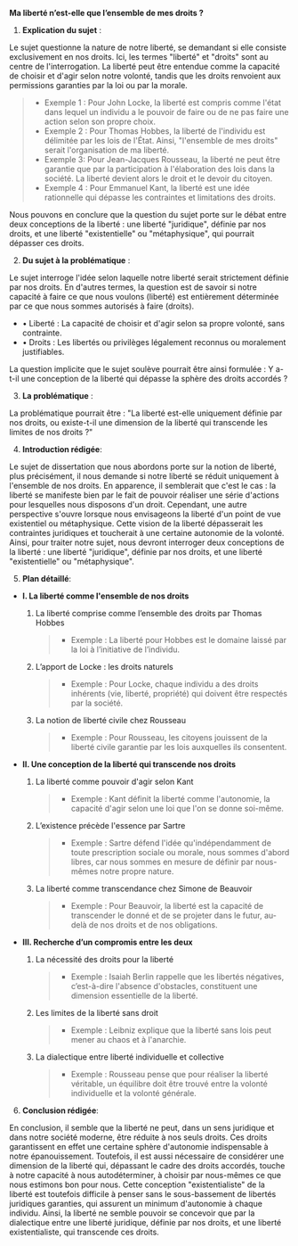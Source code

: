 **Ma liberté n’est-elle que l’ensemble de mes droits ?**

1. **Explication du sujet** :

Le sujet questionne la nature de notre liberté, se demandant si elle consiste exclusivement en nos droits. Ici, les termes "liberté" et "droits" sont au centre de l'interrogation. La liberté peut être entendue comme la capacité de choisir et d'agir selon notre volonté, tandis que les droits renvoient aux permissions garanties par la loi ou par la morale. 

> - Exemple 1 : Pour John Locke, la liberté est compris comme l'état dans lequel un individu a le pouvoir de faire ou de ne pas faire une action selon son propre choix.
> - Exemple 2 : Pour Thomas Hobbes, la liberté de l'individu est délimitée par les lois de l'État. Ainsi, "l'ensemble de mes droits" serait l'organisation de ma liberté.
> - Exemple 3: Pour Jean-Jacques Rousseau, la liberté ne peut être garantie que par la participation à l'élaboration des lois dans la société. La liberté devient alors le droit et le devoir du citoyen.
> - Exemple 4 : Pour Emmanuel Kant, la liberté est une idée rationnelle qui dépasse les contraintes et limitations des droits.

Nous pouvons en conclure que la question du sujet porte sur le débat entre deux conceptions de la liberté : une liberté "juridique", définie par nos droits, et une liberté "existentielle" ou "métaphysique", qui pourrait dépasser ces droits.

2. **Du sujet à la problématique** :

Le sujet interroge l'idée selon laquelle notre liberté serait strictement définie par nos droits. En d'autres termes, la question est de savoir si notre capacité à faire ce que nous voulons (liberté) est entièrement déterminée par ce que nous sommes autorisés à faire (droits).

- • Liberté : La capacité de choisir et d'agir selon sa propre volonté, sans contrainte.
- • Droits : Les libertés ou privilèges légalement reconnus ou moralement justifiables.

La question implicite que le sujet soulève pourrait être ainsi formulée : Y a-t-il une conception de la liberté qui dépasse la sphère des droits accordés ? 

3. **La problématique** :

La problématique pourrait être : "La liberté est-elle uniquement définie par nos droits, ou existe-t-il une dimension de la liberté qui transcende les limites de nos droits ?"

4. **Introduction rédigée**: 

Le sujet de dissertation que nous abordons porte sur la notion de liberté, plus précisément, il nous demande si notre liberté se réduit uniquement à l'ensemble de nos droits. En apparence, il semblerait que c'est le cas : la liberté se manifeste bien par le fait de pouvoir réaliser une série d'actions pour lesquelles nous disposons d'un droit. Cependant, une autre perspective s'ouvre lorsque nous envisageons la liberté d'un point de vue existentiel ou métaphysique. Cette vision de la liberté dépasserait les contraintes juridiques et toucherait à une certaine autonomie de la volonté. Ainsi, pour traiter notre sujet, nous devront interroger deux conceptions de la liberté : une liberté "juridique", définie par nos droits, et une liberté "existentielle" ou "métaphysique".

5. **Plan détaillé**:

* **I. La liberté comme l'ensemble de nos droits**

    1. La liberté comprise comme l’ensemble des droits par Thomas Hobbes
          > - Exemple : La liberté pour Hobbes est le domaine laissé par la loi à l’initiative de l’individu.
    
    2.  L’apport de Locke : les droits naturels 
          > - Exemple : Pour Locke, chaque individu a des droits inhérents (vie, liberté, propriété) qui doivent être respectés par la société.

    3.  La notion de liberté civile chez Rousseau
          > - Exemple : Pour Rousseau, les citoyens jouissent de la liberté civile garantie par les lois auxquelles ils consentent.

* **II. Une conception de la liberté qui transcende nos droits**

    1. La liberté comme pouvoir d'agir selon Kant
          > - Exemple : Kant définit la liberté comme l'autonomie, la capacité d'agir selon une loi que l'on se donne soi-même.
    
    2.  L’existence précède l'essence par Sartre
          > - Exemple : Sartre défend l'idée qu'indépendamment de toute prescription sociale ou morale, nous sommes d'abord libres, car nous sommes en mesure de définir par nous-mêmes notre propre nature.

    3.  La liberté comme transcendance chez Simone de Beauvoir
          > - Exemple : Pour Beauvoir, la liberté est la capacité de transcender le donné et de se projeter dans le futur, au-delà de nos droits et de nos obligations.

* **III. Recherche d’un compromis entre les deux**

    1. La nécessité des droits pour la liberté
          > - Exemple : Isaiah Berlin rappelle que les libertés négatives, c’est-à-dire l'absence d'obstacles, constituent une dimension essentielle de la liberté.
    
    2.  Les limites de la liberté sans droit
          > - Exemple : Leibniz explique que la liberté sans lois peut mener au chaos et à l'anarchie.

    3.  La dialectique entre liberté individuelle et collective
          > - Exemple : Rousseau pense que pour réaliser la liberté véritable, un équilibre doit être trouvé entre la volonté individuelle et la volonté générale.

6. **Conclusion rédigée**: 

En conclusion, il semble que la liberté ne peut, dans un sens juridique et dans notre société moderne, être réduite à nos seuls droits. Ces droits garantissent en effet une certaine sphère d'autonomie indispensable à notre épanouissement. Toutefois, il est aussi nécessaire de considérer une dimension de la liberté qui, dépassant le cadre des droits accordés, touche à notre capacité à nous autodéterminer, à choisir par nous-mêmes ce que nous estimons bon pour nous. Cette conception "existentialiste" de la liberté est toutefois difficile à penser sans le sous-bassement de libertés juridiques garanties, qui assurent un minimum d'autonomie à chaque individu. Ainsi, la liberté ne semble pouvoir se concevoir que par la dialectique entre une liberté juridique, définie par nos droits, et une liberté existentialiste, qui transcende ces droits.
